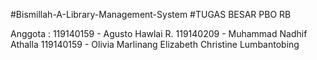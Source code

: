 #Bismillah-A-Library-Management-System
#TUGAS BESAR PBO RB

Anggota :
    119140159 - Agusto Hawlai R.
    119140209 - Muhammad Nadhif Athalla
    119140159 - Olivia Marlinang Elizabeth Christine Lumbantobing

